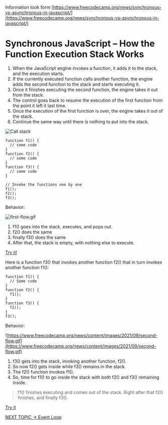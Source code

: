 Information took form [https://www.freecodecamp.org/news/synchronous-vs-asynchronous-in-javascript/](https://www.freecodecamp.org/news/synchronous-vs-asynchronous-in-javascript/)


# Synchronous JavaScript – How the Function Execution Stack Works

1. When the JavaScript engine invokes a function, it adds it to the stack, and the execution starts.
2. If the currently executed function calls another function, the engine adds the second function to the stack and starts executing it.
3. Once it finishes executing the second function, the engine takes it out from the stack.
4. The control goes back to resume the execution of the first function from the point it left it last time.
5. Once the execution of the first function is over, the engine takes it out of the stack.
6. Continue the same way until there is nothing to put into the stack.

![Call stack](https://www.freecodecamp.org/news/content/images/size/w1000/2021/09/stack.png)

```
function f1() {
  // some code
}
function f2() {
  // some code
}
function f3() {
  // some code
}

// Invoke the functions one by one
f1();
f2();
f3();
```

Behavior:

![first-flow.gif](https://www.freecodecamp.org/news/content/images/2021/09/first-flow.gif)

1. f1() goes into the stack, executes, and pops out. 
2. f2() does the same
3. finally f3() does the same
4. After that, the stack is empty, with nothing else to execute.

[Try it!](https://codesandbox.io/s/carrier-path-callstack1-ve0vo1?file=/src/index.js)

Here is a function f3() that invokes another function f2() that in turn invokes another function f1():

```
function f1() {
  // Some code
}
function f2() {
  f1();
}
function f3() {
  f2();
}
f3();
```
Behavior:

![https://www.freecodecamp.org/news/content/images/2021/09/second-flow.gif](https://www.freecodecamp.org/news/content/images/2021/09/second-flow.gif)

1. f3() gets into the stack, invoking another function, f2(). 
2. So now f2() gets inside while f3() remains in the stack. 
3. The f2() function invokes f1().
4. So, time for f1() to go inside the stack with both f2() and f3() remaining inside.

> f1() finishes executing and comes out of the stack. Right after that f2() finishes, and finally f3().

[Try it](https://codesandbox.io/s/carrier-path-callstack2-hu1mb9)

[NEXT TOPIC -> Event Loop](/event_loop)
